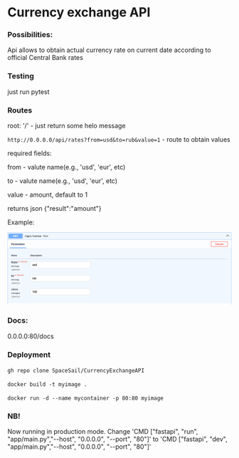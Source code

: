 # Currency exchange API

### Possibilities:
Api allows to obtain actual currency rate on current date according to official Central Bank rates

### Testing
just run pytest

### Routes
root: '/' - just return some helo message

`http://0.0.0.0/api/rates?from=usd&to=rub&value=1` - route to obtain values

required fields:

from - valute name(e.g., 'usd', 'eur', etc)

to - valute name(e.g., 'usd', 'eur', etc)

value - amount, default to 1

returns json 
{"result":"amount"}

Example:

![/CurrencyExchangeAPI/img/1.png](https://github.com/SpaceSail/CurrencyExchangeAPI/blob/main/img/1.png)

### Docs: 
0.0.0.0:80/docs

### Deployment
`gh repo clone SpaceSail/CurrencyExchangeAPI`

`docker build -t myimage . `

`docker run -d --name mycontainer -p 80:80 myimage`
### NB!
Now running in production mode. Change 'CMD ["fastapi", "run", "app/main.py","--host", "0.0.0.0", "--port", "80"]'
to 'CMD ["fastapi", "dev", "app/main.py","--host", "0.0.0.0", "--port", "80"]' 

